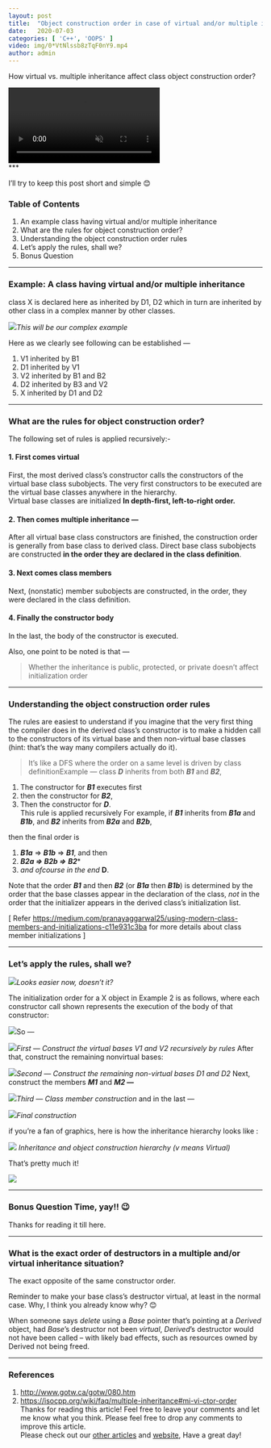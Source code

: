 ```yaml
---
layout:	post
title:	"Object construction order in case of virtual and/or multiple inheritance"
date:	2020-07-03
categories: [ 'C++', 'OOPS' ]
video: img/0*VtNlssb8zTqF0nY9.mp4
author: admin
---
```


  How virtual vs. multiple inheritance affect class object construction order?

<!-- ![](/img/0*VtNlssb8zTqF0nY9.gif) -->
<div class="vidWrapper">
<video style="max-width:100%" autoplay muted loop>
  <source src="/img/0*VtNlssb8zTqF0nY9.mp4" type="video/mp4">
  Your browser does not support the video tag.
</video>
</div>
***

I’ll try to keep this post short and simple 😊

### Table of Contents

1. An example class having virtual and/or multiple inheritance
2. What are the rules for object construction order?
3. Understanding the object construction order rules
4. Let’s apply the rules, shall we?
5. Bonus Question

***

### Example: A class having virtual and/or multiple inheritance

class X is declared here as inherited by D1, D2 which in turn are inherited by other class in a complex manner by other classes.

![](/img/1*9ZFGEBfTvwaafG1tsZR4QQ.png)*This will be our complex example* 

Here as we clearly see following can be established —   
1) V1 inherited by B1  
2) D1 inherited by V1  
3) V2 inherited by B1 and B2  
4) D2 inherited by B3 and V2  
5) X inherited by D1 and D2

***

### What are the rules for object construction order?

The following set of rules is applied recursively:-

#### 1. First comes virtual

First, the most derived class’s constructor calls the constructors of the virtual base class subobjects. The very first constructors to be executed are the virtual base classes anywhere in the hierarchy.   
Virtual base classes are initialized **In depth-first, left-to-right order.**

#### 2. Then comes multiple inheritance —

After all virtual base class constructors are finished, the construction order is generally from base class to derived class. Direct base class subobjects are constructed **in the order they are declared in the class definition**.

#### 3. Next comes class members

Next, (nonstatic) member subobjects are constructed, in the order, they were declared in the class definition.

#### 4. Finally the constructor body

In the last, the body of the constructor is executed.

Also, one point to be noted is that —


> Whether the inheritance is public, protected, or private doesn’t affect initialization order

***

### Understanding the object construction order rules

The rules are easiest to understand if you imagine that the very first thing the compiler does in the derived class’s constructor is to make a hidden call to the constructors of its virtual base and then non-virtual base classes (hint: that’s the way many compilers actually do it).


> It’s like a DFS where the order on a same level is driven by class definitionExample — class ***D*** inherits from both ***B1*** and ***B2***,

1. The constructor for ***B1*** executes first
2. then the constructor for ***B2***,
3. Then the constructor for ***D***.   
This rule is applied recursively
For example, if ***B1*** inherits from ***B1a*** and ***B1b***, and ***B2*** inherits from ***B2a*** and ***B2b***, 

then the final order is   
1. ***B1a*** => ***B1b*** => ***B1***, and then   
2. ***B2a => B2b =>*** ***B2****   
3. *and ofcourse in the end* **D**.

Note that the order ***B1*** and then ***B2*** (or ***B1a*** then ***B1b***) is determined by the order that the base classes appear in the declaration of the class, *not* in the order that the initializer appears in the derived class’s initialization list.

[ Refer <https://medium.com/pranayaggarwal25/using-modern-class-members-and-initializations-c11e931c3ba> for more details about class member initializations ]

***

### Let’s apply the rules, shall we?

![](/img/1*9ZFGEBfTvwaafG1tsZR4QQ.png)*Looks easier now, doesn’t it?*

The initialization order for a X object in Example 2 is as follows, where each constructor call shown represents the execution of the body of that constructor:

![](/img/1*a-qxlGwcVWru5zB3Xo_4Yw.png)So —

![](/img/1*TTTVf62ztLB7o-Z0g3na2A.png)*First — Construct the virtual bases V1 and V2 recursively by rules*
After that, construct the remaining nonvirtual bases:

![](/img/1*TY1_6ucxEUqM8HNQgeMsgQ.png)*Second — Construct the remaining non-virtual bases D1 and D2*
Next, construct the members ***M1*** and ***M2 —***

![](/img/1*cDhZbtSxlmIfZanCtUjkAA.png)*Third — Class member construction*
and in the last —

![](/img/1*d0jyqK1WZL9p4MfTVvnRlg.png)*Final construction*

if you’re a fan of graphics, here is how the inheritance hierarchy looks like :

![](/img/1*lNJNK6S_PTgulnoservZoQ.png)
*Inheritance and object construction hierarchy (v means Virtual)*

That’s pretty much it!

![](/img/0*RymMjGO7qYGCJPV2)

***

### Bonus Question Time, yay!! 😉

Thanks for reading it till here.

***

### What is the exact order of destructors in a multiple and/or virtual inheritance situation?

The exact opposite of the same constructor order.

Reminder to make your base class’s destructor virtual, at least in the normal case. Why, I think you already know why? 😊

When someone says *delete* using a *Base* pointer that’s pointing at a *Derived* object, had *Base*’s destructor not been *virtual*, *Derived*’s destructor would not have been called – with likely bad effects, such as resources owned by Derived not being freed.

***

### References

1. <http://www.gotw.ca/gotw/080.htm>
2. <https://isocpp.org/wiki/faq/multiple-inheritance#mi-vi-ctor-order>
Thanks for reading this article! Feel free to leave your comments and let me know what you think. Please feel free to drop any comments to improve this article.  
Please check out our [other articles](https://techmunching.com) and [website](https://techmunching.com), Have a great day!

  